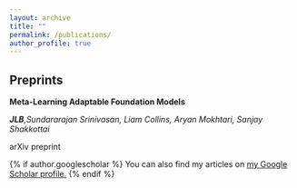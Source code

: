 ```yaml
---
layout: archive
title: ""
permalink: /publications/
author_profile: true
---
```


Preprints
------

**Meta-Learning Adaptable Foundation Models**

***JLB**,Sundararajan Srinivasan, Liam Collins, Aryan Mokhtari, Sanjay Shakkottai*

arXiv preprint

{% if author.googlescholar %}
  You can also find my articles on <u><a href="{{author.googlescholar}}">my Google Scholar profile</a>.</u>
{% endif %}

<!--{% include base_path %}
{% for post in site.publications reversed %}
  {% include archive-single.html %}
{% endfor %}-->
